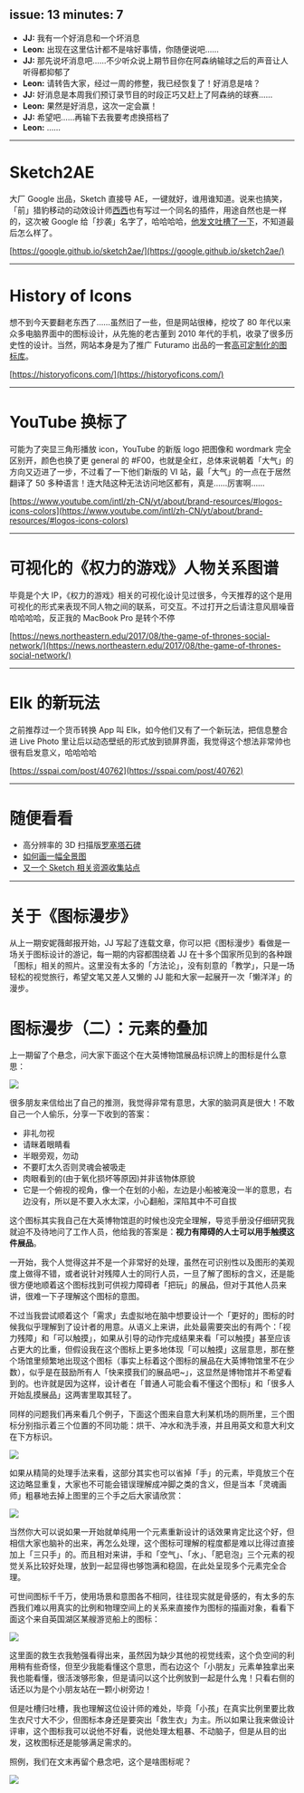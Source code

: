 issue: 13
minutes: 7
---

- **JJ:** 我有一个好消息和一个坏消息
- **Leon:** 出现在这里估计都不是啥好事情，你随便说吧……
- **JJ:** 那先说坏消息吧……不少听众说上期节目你在阿森纳输球之后的声音让人听得都抑郁了
- **Leon:** 请转告大家，经过一周的修整，我已经恢复了！好消息是啥？
- **JJ:** 好消息是本周我们预订录节目的时段正巧又赶上了阿森纳的球赛……
- **Leon:** 果然是好消息，这次一定会赢！
- **JJ:** 希望吧……再输下去我要考虑换搭档了
- **Leon:** ……

---

# Sketch2AE
大厂 Google 出品，Sketch 直接导 AE，一键就好，谁用谁知道。说来也搞笑，「前」猎豹移动的动效设计师[西西](http://bigxixi.com/works/)也有写过一个同名的插件，用途自然也是一样的，这次被 Google 给「抄袭」名字了，哈哈哈哈，[他发文吐槽了一下](https://zhuanlan.zhihu.com/p/28828769)，不知道最后怎么样了。

[https://google.github.io/sketch2ae/](https://google.github.io/sketch2ae/)

---

# History of Icons
想不到今天要翻老东西了……虽然旧了一些，但是网站很棒，挖坟了 80 年代以来众多电脑界面中的图标设计，从先施的老古董到 2010 年代的手机，收录了很多历史性的设计。当然，网站本身是为了推广 Futuramo 出品的一套[高可定制化的图标库](https://futuramo.com/apps/icons)。

[https://historyoficons.com/](https://historyoficons.com/)

---

# YouTube 换标了
可能为了突显三角形播放 icon，YouTube 的新版 logo 把图像和 wordmark 完全区别开，颜色也换了更 general 的 #F00，也就是全红，总体来说朝着「大气」的方向又迈进了一步，不过看了一下他们新版的 VI 站，最「大气」的一点在于居然翻译了 50 多种语言！连大陆这种无法访问地区都有，真是……厉害啊……

[https://www.youtube.com/intl/zh-CN/yt/about/brand-resources/#logos-icons-colors](https://www.youtube.com/intl/zh-CN/yt/about/brand-resources/#logos-icons-colors)

---

# 可视化的《权力的游戏》人物关系图谱
毕竟是个大 IP，《权力的游戏》相关的可视化设计见过很多，今天推荐的这个是用可视化的形式来表现不同人物之间的联系，可交互。不过打开之后请注意风扇噪音哈哈哈哈，反正我的 MacBook Pro 是转个不停

[https://news.northeastern.edu/2017/08/the-game-of-thrones-social-network/](https://news.northeastern.edu/2017/08/the-game-of-thrones-social-network/)

---

# Elk 的新玩法
之前推荐过一个货币转换 App 叫 Elk，如今他们又有了一个新玩法，把信息整合进 Live Photo 里让后以动态壁纸的形式放到锁屏界面，我觉得这个想法非常帅也很有启发意义，哈哈哈哈

[https://sspai.com/post/40762](https://sspai.com/post/40762)

---

# 随便看看
* 高分辨率的 3D 扫描版[罗塞塔石碑](https://www.digitaltrends.com/cool-tech/3d-scan-rosetta-stone/)
* [如何画一幅全景图](https://dmswart.com/2016/06/28/drawing-a-panorama/)
* [又一个 Sketch 相关资源收集站点](http://sketch.fordesignrs.com/)

---

# 关于《图标漫步》
从上一期安妮薇邮报开始，JJ 写起了连载文章，你可以把《图标漫步》看做是一场关于图标设计的游记，每一期的内容都围绕着 JJ 在十多个国家所见到的各种跟「图标」相关的照片。这里没有太多的「方法论」，没有刻意的「教学」，只是一场轻松的视觉旅行，希望文笔又差人又懒的 JJ 能和大家一起展开一次「懒洋洋」的漫步。

# 图标漫步（二）：元素的叠加

上一期留了个悬念，问大家下面这个在大英博物馆展品标识牌上的图标是什么意思：

![](http://anyway-web.b0.upaiyun.com/iconwalk/01-04.jpg)

很多朋友来信给出了自己的推测，我觉得非常有意思，大家的脑洞真是很大！不敢自己一个人偷乐，分享一下收到的答案：

* 非礼勿视
* 请眯着眼睛看
* 半眼旁观，勿动
* 不要盯太久否则灵魂会被吸走
* 肉眼看到的(由于氧化损坏等原因)并非该物体原貌
* 它是一个俯视的视角，像一个在划的小船，左边是小船被淹没一半的意思，右边没有，所以是不要入水太深，小心翻船，深陷其中不可自拔

这个图标其实我自己在大英博物馆逛的时候也没完全理解，导览手册没仔细研究我就迫不及待地问了工作人员，他给我的答案是：**视力有障碍的人士可以用手触摸这件展品**。

一开始，我个人觉得这并不是一个非常好的处理，虽然在可识别性以及图形的美观度上做得不错，或者说针对残障人士的同行人员，一旦了解了图标的含义，还是能很方便地顺着这个图标找到可供视力障碍者「把玩」的展品，但对于其他人员来讲，很难一下子理解这个图标的意图。

不过当我尝试顺着这个「需求」去虚拟地在脑中想要设计一个「更好的」图标的时候我似乎理解到了设计者的用意。从语义上来讲，此处最需要突出的有两个：「视力残障」和「可以触摸」，如果从引导的动作完成结果来看「可以触摸」甚至应该占更大的比重，但假设我在这个图标上更多地体现「可以触摸」这层意思，那在整个场馆里频繁地出现这个图标（事实上标着这个图标的展品在大英博物馆里不在少数），似乎是在鼓励所有人「快来摸我们的展品吧~」，这显然是博物馆并不希望看到的。也许就是因为这样，设计者在「普通人可能会看不懂这个图标」和「很多人开始乱摸展品」这两害里取其轻了。

同样的问题我们再来看几个例子，下面这个图来自意大利某机场的厕所里，三个图标分别指示着三个位置的不同功能：烘干、冲水和洗手液，并且用英文和意大利文在下方标识。

![](http://anyway-web.b0.upaiyun.com/iconwalk/02-01.jpg)

如果从精简的处理手法来看，这部分其实也可以省掉「手」的元素，毕竟放三个在这边略显重复，大家也不可能会错误理解成冲脚之类的含义，但是当本「灵魂画师」粗暴地去掉上图里的三个手之后大家请欣赏：

![](http://anyway-web.b0.upaiyun.com/iconwalk/02-02.jpg)

当然你大可以说如果一开始就单纯用一个元素重新设计的话效果肯定比这个好，但相信大家也脑补的出来，再怎么处理，这个图标可理解的程度都是难以比得过直接加上「三只手」的。而且相对来讲，手和「空气」、「水」、「肥皂泡」三个元素的视觉关系比较好处理，放到一起显得也够饱满和稳固，在此处呈现多个元素完全合理。

可世间图标千千万，使用场景和意图各不相同，往往现实就是骨感的，有太多的东西我们难以用真实的比例和物理空间上的关系来直接作为图标的描画对象，看看下面这个来自英国湖区某艘游览船上的图标：

![](http://anyway-web.b0.upaiyun.com/iconwalk/02-03.jpg)

这里面的救生衣我勉强看得出来，虽然因为缺少其他的视觉线索，这个负空间的利用稍有些奇怪，但至少我能看懂这个意思，而右边这个「小朋友」元素单独拿出来我也能看懂，很活泼够形象，但是请问以这个比例放到一起是什么鬼！只看右侧的话还以为是个小朋友站在一颗小树旁边！

但是吐槽归吐槽，我也理解这位设计师的难处，毕竟「小孩」在真实比例里要比救生衣尺寸大不少，但图标本身还是要突出「救生衣」为主。所以如果让我来做设计评审，这个图标我可以说他不好看，说他处理太粗暴、不动脑子，但是从目的出发，这枚图标还是能够满足需求的。

照例，我们在文末再留个悬念吧，这个是啥图标呢？

![](http://anyway-web.b0.upaiyun.com/iconwalk/02-04.jpg)